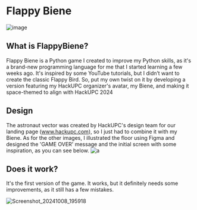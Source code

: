 # Flappy Biene
![image](https://github.com/user-attachments/assets/e880e1d2-6655-467c-89ad-a08d113dc032)


## What is FlappyBiene?
Flappy Biene is a Python game I created to improve my Python skills, as it's a brand-new programming language for me that I started learning a few weeks ago. It's inspired by some YouTube tutorials, but I didn’t want to create the classic Flappy Bird. So, put my own twist on it by developing a version featuring my HackUPC organizer's avatar, my Biene, and making it space-themed to align with HackUPC 2024

## Design
The astronaut vector was created by HackUPC's design team for our landing page (www.hackupc.com), so I just had to combine it with my Biene. As for the other images, I illustrated the floor using Figma and designed the 'GAME OVER' message and the initial screen with some inspiration, as you can see below.
![a](https://github.com/user-attachments/assets/36c90756-335d-4093-80e0-a2c83d113439)

## Does it work?
It's the first version of the game. It works, but it definitely needs some improvements, as it still has a few mistakes.

 ![Screenshot_20241008_195918](https://github.com/user-attachments/assets/4c07261a-c027-4429-a1f3-800e8874311b)

